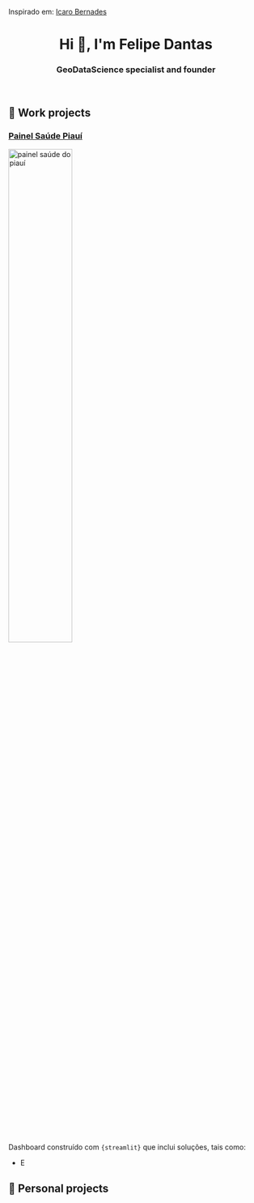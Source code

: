 Inspirado em: [Icaro Bernades](https://github.com/IcaroBernardes/IcaroBernardes/blob/main/README.md)

<h1 align="center">Hi 👋, I'm Felipe Dantas</h1>
<h3 align="center">GeoDataScience specialist and founder</h3>
<br>

<h2 align=left>🔭 Work projects</h2>
<h3 align=left><a href="#">Painel Saúde Piauí</a></h3>
<a href="#"><img src="https://imgs.search.brave.com/oxoBjaYkPtsXoIASh7wyQdZjLElHvzqLX5WXkZ85kV4/rs:fit:1000:1000:1/g:ce/aHR0cHM6Ly9yZXZv/bHVjYW8uZXRjLmJy/L3dwLWNvbnRlbnQv/dXBsb2Fkcy8yMDE5/LzEyL1NhJUMzJUJB/ZGUucG5n" alt="painel saúde do piauí" width="50%"></img></a>

Dashboard construído com `{streamlit}` que inclui soluções, tais como:
- E

<h2 align="left">🌱 Personal projects</h2>